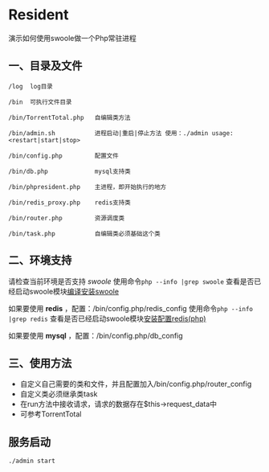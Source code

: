 # Resident
演示如何使用swoole做一个Php常驻进程

## 一、目录及文件

```
/log  log目录

/bin  可执行文件目录

/bin/TorrentTotal.php   自编辑类方法

/bin/admin.sh           进程启动|重启|停止方法 使用：./admin usage:<restart|start|stop>

/bin/config.php         配置文件

/bin/db.php             mysql支持类

/bin/phpresident.php    主进程，即开始执行的地方

/bin/redis_proxy.php    redis支持类

/bin/router.php         资源调度类

/bin/task.php           自编辑类必须基础这个类
```

## 二、环境支持

请检查当前环境是否支持 *swoole*
使用命令`php --info |grep swoole` 查看是否已经启动swoole模块[编译安装swoole](http://zengbingo.com/p/268.html)

如果要使用 **redis** ，配置：/bin/config.php/redis_config
使用命令`php --info |grep redis` 查看是否已经启动swoole模块[安装配置redis(php)](http://zengbingo.com/p/392.html)

如果要使用 **mysql** ，配置：/bin/config.php/db_config

## 三、使用方法
* 自定义自己需要的类和文件，并且配置加入/bin/config.php/router_config
* 自定义类必须继承类task
* 在run方法中接收请求，请求的数据存在$this->request_data中
* 可参考TorrentTotal

## 服务启动
`./admin start`
